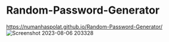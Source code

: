 # Random-Password-Generator
https://numanhaspolat.github.io/Random-Password-Generator/
![Screenshot 2023-08-06 203328](https://github.com/NumanHaspolat/Random-Password-Generator/assets/122047110/7b8584e4-7921-4cf4-b8cb-3c0f4d61826b)

